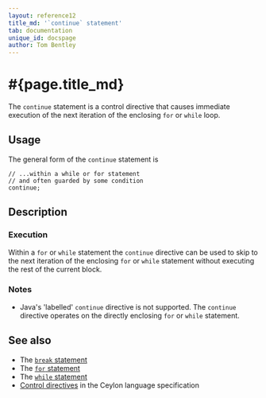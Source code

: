 ```yaml
---
layout: reference12
title_md: '`continue` statement'
tab: documentation
unique_id: docspage
author: Tom Bentley
---
```


# #{page.title_md}

The `continue` statement is a control directive that causes immediate execution 
of the next iteration of the enclosing `for` or `while` loop.

## Usage 

The general form of the `continue` statement is

<!-- check:none -->
<!-- try: -->
    // ...within a while or for statement
    // and often guarded by some condition
    continue;

## Description

### Execution

Within a `for` or `while` statement the `continue` directive can be used to 
skip to the next iteration of the enclosing `for` or `while` statement without 
executing the rest of the current block.

### Notes

* Java's 'labelled' `continue` directive is not supported. The `continue` 
  directive operates on the directly enclosing `for` or `while` statement.

## See also

* The [`break` statement](../break/)
* The [`for` statement](../for/)
* The [`while` statement](../while/)
* [Control directives](#{site.urls.spec_current}#controldirectives) in the 
  Ceylon language specification
